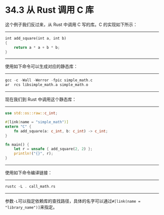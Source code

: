 # 34.3 从 Rust 调用 C 库

这个例子我们反过来，从 Rust 中调用 C 写的库。C 的实现如下所示：

---

```rust
int add_square(int a, int b)
{
    return a * a + b * b;
}
```

---

使用如下命令可以生成对应的静态库：

---

```rust
gcc -c -Wall -Werror -fpic simple_math.c
ar  rcs libsimple_math.a simple_math.o
```

---

现在我们到 Rust 中调用这个静态库：

---

```rust
use std::os::raw::c_int;

#[link(name = "simple_math")]
extern "C" {
    fn add_square(a: c_int, b: c_int) -> c_int;
}

fn main() {
    let r = unsafe { add_square(2, 2) };
    println!("{}", r);
}
```

---

使用如下命令编译链接：

---

```rust
rustc -L . call_math.rs
```

---

参数`-L`可以指定依赖库的查找路径，具体的名字可以通过`#[link(name = "library_name")]`来指定。
